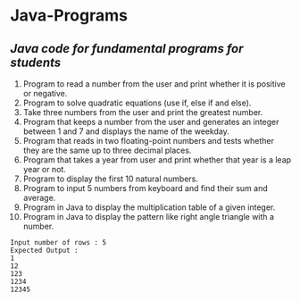 # Java-Programs
## *Java code for fundamental programs for students*
1. Program to read a number from the user and print whether it is positive or negative. 
2. Program to solve quadratic equations (use if, else if and else). 
3. Take three numbers from the user and print the greatest number.
4. Program that keeps a number from the user and generates an integer between 1 and 7 and displays 
the name of the weekday.
5. Program that reads in two floating-point numbers and tests whether they are the same up to three 
decimal places.
6. Program that takes a year from user and print whether that year is a leap year or not.
7. Program to display the first 10 natural numbers.
8. Program to input 5 numbers from keyboard and find their sum and average.
9. Program in Java to display the multiplication table of a given integer.
10. Program in Java to display the pattern like right angle triangle with a number.
 ```
Input number of rows : 5
Expected Output :
1 
12 
123 
1234 
12345
```
